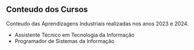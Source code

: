 ## Conteudo dos Cursos

Conteudo das Aprendizagens Industriais realizadas nos anos 2023 e 2024.
- Assistente Técnico em Tecnologia da Informação
- Programador de Sistemas da Informação
